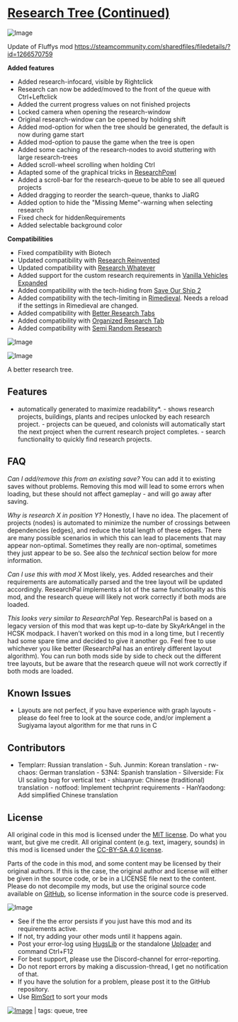 # [Research Tree (Continued)](https://steamcommunity.com/sharedfiles/filedetails/?id=3030499331)

![Image](https://i.imgur.com/buuPQel.png)

Update of Fluffys mod https://steamcommunity.com/sharedfiles/filedetails/?id=1266570759

**Added features**


-  Added research-infocard, visible by Rightclick
-  Research can now be added/moved to the front of the queue with Ctrl+Leftclick
-  Added the current progress values on not finished projects
-  Locked camera when opening the research-window
-  Original research-window can be opened by holding shift
-  Added mod-option for when the tree should be generated, the default is now during game start
-  Added mod-option to pause the game when the tree is open
-  Added some caching of the research-nodes to avoid stuttering with large research-trees
-  Added scroll-wheel scrolling when holding Ctrl
-  Adapted some of the graphical tricks in [ResearchPowl](https://steamcommunity.com/sharedfiles/filedetails/?id=2877856030)
-  Added a scroll-bar for the research-queue to be able to see all queued projects
-  Added dragging to reorder the search-queue, thanks to JiaRG
-  Added option to hide the "Missing Meme"-warning when selecting research
-  Fixed check for hiddenRequirements
-  Added selectable background color



**Compatibilities**


-  Fixed compatibility with Biotech
-  Updated compatibility with [Research Reinvented](https://steamcommunity.com/sharedfiles/filedetails/?id=2868392160)
-  Updated compatibility with [Research Whatever](https://steamcommunity.com/sharedfiles/filedetails/?id=2552092060)
-  Added support for the custom research requirements in [Vanilla Vehicles Expanded](https://steamcommunity.com/workshop/filedetails/?id=3014906877)
-  Added compatibility with the tech-hiding from [Save Our Ship 2](https://steamcommunity.com/sharedfiles/filedetails/?id=1909914131)
-  Added compatibility with the tech-limiting in [Rimedieval](https://steamcommunity.com/sharedfiles/filedetails/?id=2516523040). Needs a reload if the settings in Rimedieval are changed.
-  Added compatibility with [Better Research Tabs](https://steamcommunity.com/sharedfiles/filedetails/?id=3236847079)
-  Added compatibility with [Organized Research Tab](https://steamcommunity.com/sharedfiles/filedetails/?id=2606510510)
-  Added compatibility with [Semi Random Research](https://steamcommunity.com/sharedfiles/filedetails/?id=2879094186)


![Image](https://i.imgur.com/pufA0kM.png)
	
![Image](https://i.imgur.com/Z4GOv8H.png)

A better research tree.

## Features

 - automatically generated to maximize readability*. - shows research projects, buildings, plants and recipes unlocked by each research project. - projects can be queued, and colonists will automatically start the next project when the current research project completes. - search functionality to quickly find research projects. 

## FAQ

*Can I add/remove this from an existing save?* You can add it to existing saves without problems. Removing this mod will lead to some errors when loading, but these should not affect gameplay - and will go away after saving.

*Why is research X in position Y?* Honestly, I have no idea. The placement of projects (nodes) is automated to minimize the number of crossings between dependencies (edges), and reduce the total length of these edges. There are many possible scenarios in which this can lead to placements that may appear non-optimal. Sometimes they really are non-optimal, sometimes they just appear to be so. See also the *technical* section below for more information.

*Can I use this with mod X* Most likely, yes. Added researches and their requirements are automatically parsed and the tree layout will be updated accordingly. ResearchPal implements a lot of the same functionality as this mod, and the research queue will likely not work correctly if both mods are loaded.

*This looks very similar to ResearchPal* Yep. ResearchPal is based on a legacy version of this mod that was kept up-to-date by SkyArkAngel in the HCSK modpack. I haven’t worked on this mod in a long time, but I recently had some spare time and decided to give it another go. Feel free to use whichever you like better (ResearchPal has an entirely different layout algorithm). You can run both mods side by side to check out the different tree layouts, but be aware that the research queue will not work correctly if both mods are loaded.

## Known Issues

 - Layouts are not perfect, if you have experience with graph layouts - please do feel free to look at the source code, and/or implement a Sugiyama layout algorithm for me that runs in C

## Contributors

 - Templarr: Russian translation - Suh. Junmin: Korean translation - rw-chaos: German translation - 53N4: Spanish translation - Silverside: Fix UI scaling bug for vertical text - shiuanyue: Chinese (traditional) translation - notfood: Implement techprint requirements - HanYaodong: Add simplified Chinese translation 

## License

All original code in this mod is licensed under the [MIT license](https://opensource.org/licenses/MIT). Do what you want, but give me credit. All original content (e.g. text, imagery, sounds) in this mod is licensed under the [CC-BY-SA 4.0 license](http://creativecommons.org/licenses/by-sa/4.0/).

Parts of the code in this mod, and some content may be licensed by their original authors. If this is the case, the original author and license will either be given in the source code, or be in a LICENSE file next to the content. Please do not decompile my mods, but use the original source code available on [GitHub](https://github.com/fluffy-mods/ResearchTree/), so license information in the source code is preserved.

![Image](https://i.imgur.com/PwoNOj4.png)



-  See if the the error persists if you just have this mod and its requirements active.
-  If not, try adding your other mods until it happens again.
-  Post your error-log using [HugsLib](https://steamcommunity.com/workshop/filedetails/?id=818773962) or the standalone [Uploader](https://steamcommunity.com/sharedfiles/filedetails/?id=2873415404) and command Ctrl+F12
-  For best support, please use the Discord-channel for error-reporting.
-  Do not report errors by making a discussion-thread, I get no notification of that.
-  If you have the solution for a problem, please post it to the GitHub repository.
-  Use [RimSort](https://github.com/RimSort/RimSort/releases/latest) to sort your mods

 

[![Image](https://img.shields.io/github/v/release/emipa606/ResearchTree?label=latest%20version&style=plastic&color=9f1111&labelColor=black)](https://steamcommunity.com/sharedfiles/filedetails/changelog/3030499331) | tags:  queue,  tree
